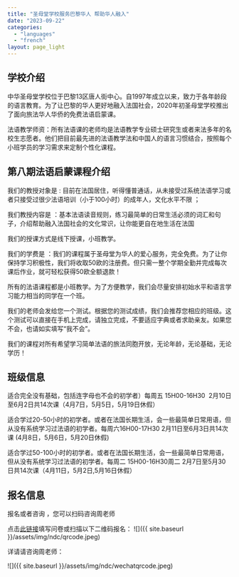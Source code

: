 ```yaml
---
title: "圣母堂学校服务巴黎华人 帮助华人融入"
date: "2023-09-22"
categories: 
  - "languages"
  - "french"
layout: page_light
---
```


## 学校介绍

中华圣母堂学校位于巴黎13区唐人街中心。自1997年成立以来，致力于各年龄段的语言教育。为了让巴黎的华人更好地融入法国社会，2020年初圣母堂学校推出了面向旅法华人华侨的免费法语启蒙课。

法语教学师资：所有法语课的老师均是法语教学专业硕士研究生或者来法多年的名校生志愿者。他们把目前最先进的法语教学法和中国人的语言习惯结合，按照每个小班学员的学习需求来定制个性化课程。

## 第八期法语启蒙课程介绍

我们的教授对象是&nbsp;:&nbsp;目前在法国居住，听得懂普通话，从未接受过系统法语学习或者只接受过很少法语培训（小于100小时）的成年人，文化水平不限&nbsp;；

我们教授内容是&nbsp;：基本法语读音规则，练习最简单的日常生活必须的词汇和句子，介绍帮助融入法国社会的文化常识，让你能更自在地生活在法国

我们的授课方式是线下授课，小班教学。

我们的学费是&nbsp;：我们的课程属于圣母堂为华人的爱心服务，完全免费。为了让你保持学习积极性，我们将收取50欧的注册费。但只需一整个学期全勤并完成每次课后作业，就可轻松获得50欧全额退款！

所有的法语课程都是小班教学。为了方便教学，我们会尽量安排初始水平和语言学习能力相当的同学在一个班。

我们的老师会发给您一个测试。根据您的测试成绩，我们会推荐您相应的班级。这个测试可以直接在手机上完成，请独立完成，不要适应字典或者求助亲友。如果您不会，也请如实填写“我不会”。

我们的课程对所有希望学习简单法语的旅法同胞开放，无论年龄，无论基础，无论学历！

## 班级信息

适合完全没有基础，包括连字母也不会的初学者）每周五&nbsp;15H00-16H30&nbsp;&nbsp;2月10日至6月2日共14次课（4月7日，5月5日，5月19日休假）

适合学过20-50小时的初学者。或者在法国长期生活，会一些最简单日常用语，但从没有系统学习过法语的初学者。每周六16H00-17H30 2月11日至6月3日共14次课&nbsp;(4月8日，5月6日，5月20日休假)

适合学过50-100小时的初学者。或者在法国长期生活，会一些最简单日常用语，但从没有系统学习过法语的初学者。每周二 15H00-16H30周二&nbsp;2月7日至5月30日共14次课（4月11日，5月2日,5月16日休假）

## 报名信息

报名或者咨询 ，您可以扫码咨询周老师

点击[此链接](https://www.wjx.cn/vm/tTMojly.aspx)填写问卷或扫描以下二维码报名：
![]({{ site.baseurl }}/assets/img/ndc/qrcode.jpeg)


详请请咨询周老师：

![]({{ site.baseurl }}/assets/img/ndc/wechatqrcode.jpeg)
